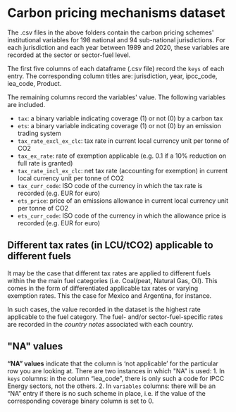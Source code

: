 # Carbon pricing mechanisms dataset

The .csv files in the above folders contain the carbon pricing schemes' institutional variables for 198 national and 94 sub-national jurisdictions. For each jurisdiction and each year between 1989 and 2020, these variables are recorded at the sector or sector-fuel level.  

The first five columns of each dataframe (.csv file) record the `keys` of each entry. The corresponding column titles are: jurisdiction, year, ipcc_code, iea_code, Product. 

The remaining columns record the variables' value. The following variables are included. 
- `tax`: a binary variable indicating coverage (1) or not (0) by a carbon tax
- `ets`: a binary variable indicating coverage (1) or not (0) by an emission trading system
- `tax_rate_excl_ex_clc`: tax rate in current local currency unit per tonne of CO2
- `tax_ex_rate`: rate of exemption applicable (e.g. 0.1 if a 10% reduction on full rate is granted)
- `tax_rate_incl_ex_clc`: net tax rate (accounting for exemption) in current local currency unit per tonne of CO2
- `tax_curr_code`: ISO code of the currency in which the tax rate is recorded (e.g. EUR for euro)
- `ets_price`: price of an emissions allowance in current local currency unit per tonne of CO2
- `ets_curr_code`: ISO code of the currency in which the allowance price is recorded (e.g. EUR for euro)

## Different tax rates (in LCU/tCO2) applicable to different fuels

It may be the case that different tax rates are applied to different fuels within the the main fuel categories (i.e. Coal/peat, Natural Gas, Oil). This comes in the form of differentiated applicable tax rates or varying exemption rates. This the case for Mexico and Argentina, for instance. 

In such cases, the value recorded in the dataset is the highest rate applicable to the fuel category. The fuel- and/or sector-fuel-specific rates are recorded in the *country notes* associated with each country.

## "NA" values

**“NA” values** indicate that the column is ‘not applicable’ for the particular row you are looking at. There are two instances in which "NA" is used:
    1. In `keys` columns: in the column “iea_code”, there is only such a code for IPCC Energy sectors, not the others. 
    2. In `variables` columns: there will be an “NA” entry if there is no such scheme in place, i.e. if the value of the corresponding coverage binary column is set to 0.
